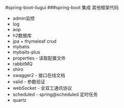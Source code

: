 #spring-boot-liugui
###spring-boot 集成 其他框架代码   
  * admin监控   
  * log   
  * aop   
  * h2数据库   
  * jpa + thymeleaf crud    
  * mybatis    
  * mybaits-plus    
  * properties - 读取配置文件   
  * rabbitMQ    
  * shiro    
  * swagger2 - 接口在线文档     
  * valid - 参数验证
  * webSocket - 全双工通讯协议
  * scheduled - spring@scheduled 定时任务
  * quartz
